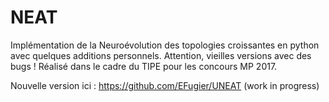 # NEAT
Implémentation de la Neuroévolution des topologies croissantes en python avec quelques additions personnels. Attention, vieilles versions avec des bugs !
Réalisé dans le cadre du TIPE pour les concours MP 2017.

Nouvelle version ici : 
https://github.com/EFugier/UNEAT   (work in progress)


